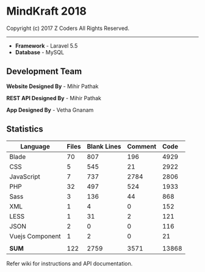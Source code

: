 # MindKraft 2018

Copyright (c) 2017 Z Coders All Rights Reserved.

****

* **Framework** - Laravel 5.5
* **Database** - MySQL

## Development Team

**Website Designed By** - Mihir Pathak

**REST API Designed By** - Mihir Pathak

**App Designed By** - Vetha Gnanam

## Statistics

| Language            |Files       | Blank Lines  | Comment    | Code
| --------------------|:-----------|:-------------|:-----------|:--------
| Blade               | 70         | 807          | 196        | 4929
| CSS                 | 5          | 545          | 21         | 2922
| JavaScript          | 7          | 737          | 2784       | 2806
| PHP                 | 32         | 497          | 524        | 1933
| Sass                | 3          | 136          | 44         | 868
| XML                 | 1          | 4            | 0          | 152
| LESS                | 1          | 31           | 2          | 121
| JSON                | 2          | 0            | 0          | 116
| Vuejs Component     | 1          | 2            | 0          | 21
|                     |            |              |            |
| **SUM**             | 122        | 2759         | 3571       | 13868


Refer wiki for instructions and API documentation.
